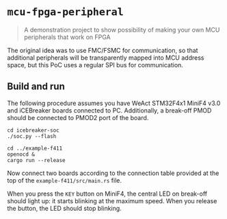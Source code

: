 # `mcu-fpga-peripheral`

> A demonstration project to show possibility of making your own MCU
> peripherals that work on FPGA

The original idea was to use FMC/FSMC for communication, so that additional
peripherals will be transparently mapped into MCU address space, but this
PoC uses a regular SPI bus for communication.

## Build and run

The following procedure assumes you have WeAct STM32F4x1 MiniF4 v3.0 and
iCEBreaker boards connected to PC. Additionally, a break-off PMOD should
be connected to PMOD2 port of the board. 

```console
cd icebreaker-soc
./soc.py --flash

cd ../example-f411
openocd &
cargo run --release
```

Now connect two boards according to the connection table provided at the top of
the `example-f411/src/main.rs` file.
 
When you press the `KEY` button on MiniF4, the central LED on break-off should
light up: it starts blinking at the maximum speed. When you release the button,
the LED should stop blinking.
